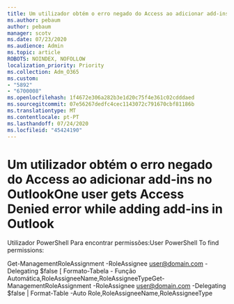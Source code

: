 ```yaml
---
title: Um utilizador obtém o erro negado do Access ao adicionar add-ins no Outlook
ms.author: pebaum
author: pebaum
manager: scotv
ms.date: 07/23/2020
ms.audience: Admin
ms.topic: article
ROBOTS: NOINDEX, NOFOLLOW
localization_priority: Priority
ms.collection: Adm_O365
ms.custom:
- "5892"
- "6700008"
ms.openlocfilehash: 1f4672e306a282b3e1d20c75f4e361c02cdddaed
ms.sourcegitcommit: 07e56267dedfc4cec1143072c791670cbf81186b
ms.translationtype: MT
ms.contentlocale: pt-PT
ms.lasthandoff: 07/24/2020
ms.locfileid: "45424190"
---
```

# <a name="one-user-gets-access-denied-error-while-adding-add-ins-in-outlook"></a><span data-ttu-id="4a192-102">Um utilizador obtém o erro negado do Access ao adicionar add-ins no Outlook</span><span class="sxs-lookup"><span data-stu-id="4a192-102">One user gets Access Denied error while adding add-ins in Outlook</span></span>

<span data-ttu-id="4a192-103">Utilizador PowerShell Para encontrar permissões:</span><span class="sxs-lookup"><span data-stu-id="4a192-103">User PowerShell To find permissions:</span></span>

<span data-ttu-id="4a192-104">Get-ManagementRoleAssignment -RoleAssignee [user@domain.com](mailto:user@domain.com "mailto:user@domain.com") -Delegating $false [ Formato-Tabela - Função Automática,RoleAssigneeName,RoleAssigneeType</span><span class="sxs-lookup"><span data-stu-id="4a192-104">Get-ManagementRoleAssignment -RoleAssignee [user@domain.com](mailto:user@domain.com "mailto:user@domain.com") -Delegating $false | Format-Table -Auto Role,RoleAssigneeName,RoleAssigneeType</span></span>